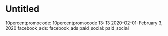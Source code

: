 # Untitled

10percentpromocode: 10percentpromocode
13: 13
2020-02-01: February 3, 2020
facebook_ads: facebook_ads
paid_social: paid_social